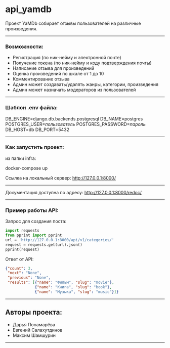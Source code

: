 # api_yamdb
Проект YaMDb собирает отзывы пользователей на различные произведения.
***
### Возможности:
* Регистрация (по ник-нейму и электронной почте)
* Получение токена (по ник-нейму и коду подтверждения почты)
* Написание отзыва для произведений 
* Оценка произведений по шкале от 1 до 10
* Комментирование отзыва
* Админ может создавать/удалять жанры, категории, произведения
* Админ может назначать модераторов из пользователей
***
### Шаблон .env файла:
DB_ENGINE=django.db.backends.postgresql
DB_NAME=postgres
POSTGRES_USER=*пользователь*
POSTGRES_PASSWORD=*пароль*
DB_HOST=db 
DB_PORT=5432 
***
### Как запустить проект:

из папки infra:

docker-compose up

Ссылка на локальный сервер:
http://127.0.0.1:8000/
***
Документация доступна по адресу:
http://127.0.0.1:8000/redoc/
***
### Пример работы API:

Запрос для создания поста:
```python
import requests
from pprint import pprint
url = 'http://127.0.0.1:8000/api/v1/categories/'
request = requests.get(url).json()
pprint(request)
```
Ответ от API:
```json
{"count": 3,
 "next": "None",
 "previous": "None",
 "results": [{"name": "Фильм", "slug": "movie"},
             {"name": "Книга", "slug": "book"},
             {"name": "Музыка", "slug": "music"}]}
```
***
## Авторы проекта:
* Дарья Понамарёва
* Евгений Салахутдинов
* Максим Шамшурин
***
